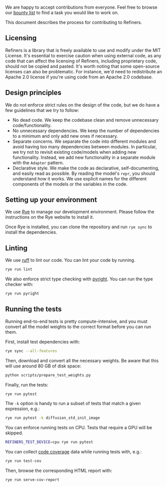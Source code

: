 We are happy to accept contributions from everyone. Feel free to browse our [bounty list](https://www.finegrain.ai/bounties) to find a task you would like to work on.

This document describes the process for contributing to Refiners.

## Licensing

Refiners is a library that is freely available to use and modify under the MIT License. It's essential to exercise caution when using external code, as any code that can affect the licensing of Refiners, including proprietary code, should not be copied and pasted. It's worth noting that some open-source licenses can also be problematic. For instance, we'd need to redistribute an Apache 2.0 license if you're using code from an Apache 2.0 codebase.

## Design principles

We do not enforce strict rules on the design of the code, but we do have a few guidelines that we try to follow:

- No dead code. We keep the codebase clean and remove unnecessary code/functionality.
- No unnecessary dependencies. We keep the number of dependencies to a minimum and only add new ones if necessary.
- Separate concerns. We separate the code into different modules and avoid having too many dependencies between modules. In particular, we try not to revisit existing code/models when adding new functionality. Instead, we add new functionality in a separate module with the `Adapter` pattern.
- Declarative style. We make the code as declarative, self-documenting, and easily read as possible. By reading the model's `repr`, you should understand how it works. We use explicit names for the different components of the models or the variables in the code.

## Setting up your environment

We use [Rye](https://rye-up.com/guide/installation/) to manage our development environment. Please follow the instructions on the Rye website to install it.

Once Rye is installed, you can clone the repository and run `rye sync` to install the dependencies.

## Linting

We use [ruff](https://docs.astral.sh/ruff/) to lint our code. You can lint your code by running.

```bash
rye run lint
```

We also enforce strict type checking with [pyright](https://github.com/microsoft/pyright). You can run the type checker with:

```bash
rye run pyright
```

## Running the tests

Running end-to-end tests is pretty compute-intensive, and you must convert all the model weights to the correct format before you can run them.

First, install test dependencies with:

```bash
rye sync --all-features
```

Then, download and convert all the necessary weights. Be aware that this will use around 80 GB of disk space:

```bash
python scripts/prepare_test_weights.py
```

Finally, run the tests:

```bash
rye run pytest
```

The `-k` option is handy to run a subset of tests that match a given expression, e.g.:

```bash
rye run pytest -k diffusion_std_init_image
```

You can enforce running tests on CPU. Tests that require a GPU will be skipped.

```bash
REFINERS_TEST_DEVICE=cpu rye run pytest
```

You can collect [code coverage](https://github.com/nedbat/coveragepy) data while running tests with, e.g.:

```bash
rye run test-cov
```

Then, browse the corresponding HTML report with:

```bash
rye run serve-cov-report
```
